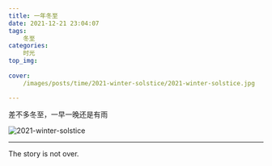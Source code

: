 ```yaml
---
title: 一年冬至
date: 2021-12-21 23:04:07
tags:
    冬至
categories:
    时光
top_img:
    
cover:
    /images/posts/time/2021-winter-solstice/2021-winter-solstice.jpg

---
```


差不多冬至，一早一晚还是有雨


![2021-winter-solstice](/images/posts/time/2021-winter-solstice/2021-winter-solstice.jpg)
<!-- more -->

---

The story is not over.

